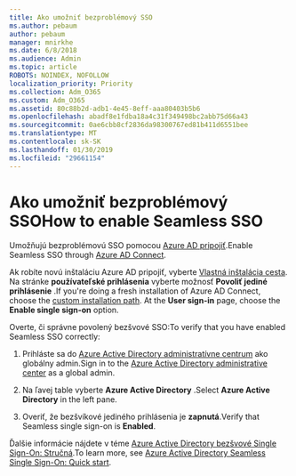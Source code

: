 ```yaml
---
title: Ako umožniť bezproblémový SSO
ms.author: pebaum
author: pebaum
manager: mnirkhe
ms.date: 6/8/2018
ms.audience: Admin
ms.topic: article
ROBOTS: NOINDEX, NOFOLLOW
localization_priority: Priority
ms.collection: Adm_O365
ms.custom: Adm_O365
ms.assetid: 80c88b2d-adb1-4e45-8eff-aaa80403b5b6
ms.openlocfilehash: abadf8e1fdba18a4c31f349498bc2abb75d66a43
ms.sourcegitcommit: 0ae6cbb8cf2836da98300767ed81b411d6551bee
ms.translationtype: MT
ms.contentlocale: sk-SK
ms.lasthandoff: 01/30/2019
ms.locfileid: "29661154"
---
```

# <a name="how-to-enable-seamless-sso"></a><span data-ttu-id="d29be-102">Ako umožniť bezproblémový SSO</span><span class="sxs-lookup"><span data-stu-id="d29be-102">How to enable Seamless SSO</span></span>

<span data-ttu-id="d29be-103">Umožňujú bezproblémovú SSO pomocou [Azure AD pripojiť](https://docs.microsoft.com/azure/active-directory/connect/active-directory-aadconnect).</span><span class="sxs-lookup"><span data-stu-id="d29be-103">Enable Seamless SSO through [Azure AD Connect](https://docs.microsoft.com/azure/active-directory/connect/active-directory-aadconnect).</span></span>
  
<span data-ttu-id="d29be-p101">Ak robíte novú inštaláciu Azure AD pripojiť, vyberte [Vlastná inštalácia cesta](https://docs.microsoft.com/azure/active-directory/connect/active-directory-aadconnect-get-started-custom). Na stránke **používateľské prihlásenia** vyberte možnosť **Povoliť jediné prihlásenie** .</span><span class="sxs-lookup"><span data-stu-id="d29be-p101">If you're doing a fresh installation of Azure AD Connect, choose the [custom installation path](https://docs.microsoft.com/azure/active-directory/connect/active-directory-aadconnect-get-started-custom). At the **User sign-in** page, choose the **Enable single sign-on** option.</span></span> 
  
<span data-ttu-id="d29be-106">Overte, či správne povolený bezšvové SSO:</span><span class="sxs-lookup"><span data-stu-id="d29be-106">To verify that you have enabled Seamless SSO correctly:</span></span>
  
1. <span data-ttu-id="d29be-107">Prihláste sa do [Azure Active Directory administratívne centrum](https://aad.portal.azure.com) ako globálny admin.</span><span class="sxs-lookup"><span data-stu-id="d29be-107">Sign in to the [Azure Active Directory administrative center](https://aad.portal.azure.com) as a global admin.</span></span> 
    
2. <span data-ttu-id="d29be-108">Na ľavej table vyberte **Azure Active Directory** .</span><span class="sxs-lookup"><span data-stu-id="d29be-108">Select **Azure Active Directory** in the left pane.</span></span> 
    
3. <span data-ttu-id="d29be-109">Overiť, že bezšvíkové jediného prihlásenia je **zapnutá**.</span><span class="sxs-lookup"><span data-stu-id="d29be-109">Verify that Seamless single sign-on is **Enabled**.</span></span>
    
<span data-ttu-id="d29be-110">Ďalšie informácie nájdete v téme [Azure Active Directory bezšvové Single Sign-On: Stručná](https://docs.microsoft.com/azure/active-directory/connect/active-directory-aadconnect-sso-quick-start).</span><span class="sxs-lookup"><span data-stu-id="d29be-110">To learn more, see [Azure Active Directory Seamless Single Sign-On: Quick start](https://docs.microsoft.com/azure/active-directory/connect/active-directory-aadconnect-sso-quick-start).</span></span>
  

